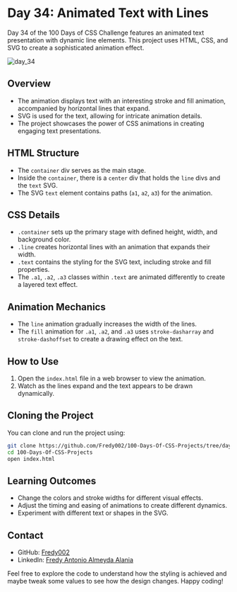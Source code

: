 # Day 34: Animated Text with Lines

Day 34 of the 100 Days of CSS Challenge features an animated text presentation with dynamic line elements. This project uses HTML, CSS, and SVG to create a sophisticated animation effect.

![day_34](https://github.com/Fredy002/100-Days-Of-CSS-Projects/assets/104151778/278163a4-5871-49b3-ac86-7ef55c75aafd) 

## Overview

- The animation displays text with an interesting stroke and fill animation, accompanied by horizontal lines that expand.
- SVG is used for the text, allowing for intricate animation details.
- The project showcases the power of CSS animations in creating engaging text presentations.

## HTML Structure

- The `container` div serves as the main stage.
- Inside the `container`, there is a `center` div that holds the `line` divs and the `text` SVG.
- The SVG `text` element contains paths (`a1`, `a2`, `a3`) for the animation.

## CSS Details

- `.container` sets up the primary stage with defined height, width, and background color.
- `.line` creates horizontal lines with an animation that expands their width.
- `.text` contains the styling for the SVG text, including stroke and fill properties.
- The `.a1`, `.a2`, `.a3` classes within `.text` are animated differently to create a layered text effect.

## Animation Mechanics

- The `line` animation gradually increases the width of the lines.
- The `fill` animation for `.a1`, `.a2`, and `.a3` uses `stroke-dasharray` and `stroke-dashoffset` to create a drawing effect on the text.

## How to Use

1. Open the `index.html` file in a web browser to view the animation.
2. Watch as the lines expand and the text appears to be drawn dynamically.

## Cloning the Project

You can clone and run the project using:

```bash
git clone https://github.com/Fredy002/100-Days-Of-CSS-Projects/tree/day_31-40/day_34
cd 100-Days-Of-CSS-Projects
open index.html
```

## Learning Outcomes

- Change the colors and stroke widths for different visual effects.
- Adjust the timing and easing of animations to create different dynamics.
- Experiment with different text or shapes in the SVG.

## Contact

- GitHub: [Fredy002](https://github.com/Fredy002)
- LinkedIn: [Fredy Antonio Almeyda Alania](https://www.linkedin.com/in/fredy-antonio-almeyda-alania/)

Feel free to explore the code to understand how the styling is achieved and maybe tweak some values to see how the design changes. Happy coding!
